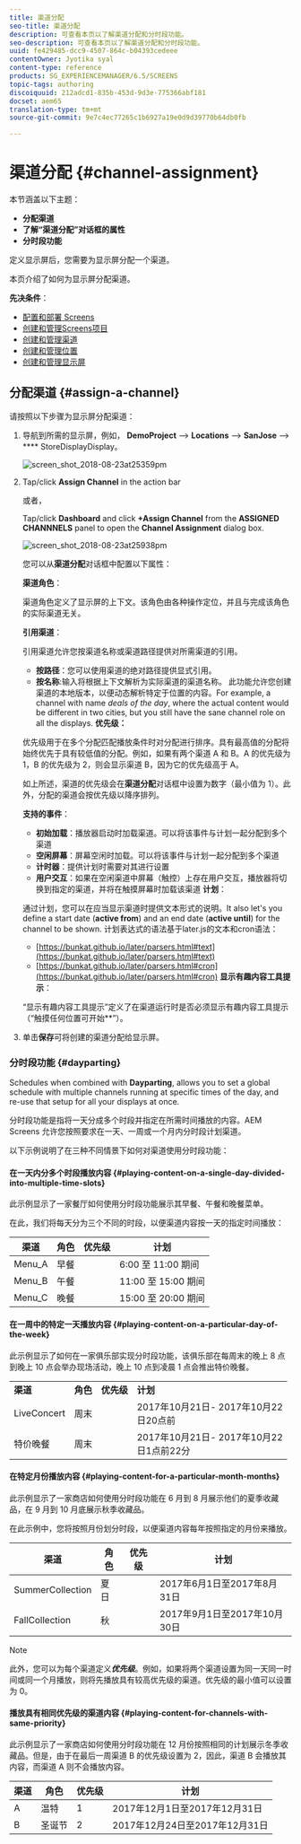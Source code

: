 ```yaml
---
title: 渠道分配
seo-title: 渠道分配
description: 可查看本页以了解渠道分配和分时段功能。
seo-description: 可查看本页以了解渠道分配和分时段功能。
uuid: fe429485-dcc9-4507-864c-b04393cedeee
contentOwner: Jyotika syal
content-type: reference
products: SG_EXPERIENCEMANAGER/6.5/SCREENS
topic-tags: authoring
discoiquuid: 212adcd1-835b-453d-9d3e-775366abf181
docset: aem65
translation-type: tm+mt
source-git-commit: 9e7c4ec77265c1b6927a19e0d9d39770b64db0fb

---
```



# 渠道分配 {#channel-assignment}

本节涵盖以下主题：

* **分配渠道**
* **了解“渠道分配”对话框的属性**
* **分时段功能**

定义显示屏后，您需要为显示屏分配一个渠道。

本页介绍了如何为显示屏分配渠道。

**先决条件**：

* [配置和部署 Screens](configuring-screens-introduction.md)
* [创建和管理Screens项目](creating-a-screens-project.md)
* [创建和管理渠道](managing-channels.md)
* [创建和管理位置](managing-locations.md)
* [创建和管理显示屏](managing-displays.md)

## 分配渠道 {#assign-a-channel}

请按照以下步骤为显示屏分配渠道：

1. 导航到所需的显示屏，例如， **DemoProject** —> **Locations** —> **SanJose** —> **** StoreDisplayDisplay。

   ![screen_shot_2018-08-23at25359pm](assets/screen_shot_2018-08-23at25359pm.png)

1. Tap/click **Assign Channel** in the action bar

   或者，

   Tap/click **Dashboard** and click **+Assign Channel** from the **ASSIGNED CHANNNELS** panel to open the **Channel Assignment** dialog box.

   ![screen_shot_2018-08-23at25938pm](assets/screen_shot_2018-08-23at25938pm.png)

   您可以从&#x200B;**渠道分配**&#x200B;对话框中配置以下属性：

   **渠道角色**：

   渠道角色定义了显示屏的上下文。该角色由各种操作定位，并且与完成该角色的实际渠道无关。

   **引用渠道**：

   引用渠道允许您按渠道名称或渠道路径提供对所需渠道的引用。

   * **按路径**：您可以使用渠道的绝对路径提供显式引用。
   * **按名称**:输入将根据上下文解析为实际渠道的渠道名称。 此功能允许您创建渠道的本地版本，以便动态解析特定于位置的内容。For example, a channel with name *deals of the day*, where the actual content would be different in two cities, but you still have the sane channel role on all the displays.
   **优先级：**

   优先级用于在多个分配匹配播放条件时对分配进行排序。具有最高值的分配将始终优先于具有较低值的分配。例如，如果有两个渠道 A 和 B。A 的优先级为 1，B 的优先级为 2，则会显示渠道 B，因为它的优先级高于 A。

   如上所述，渠道的优先级会在&#x200B;**渠道分配**&#x200B;对话框中设置为数字（最小值为 1）。此外，分配的渠道会按优先级以降序排列。

   **支持的事件**：

   * **初始加载**：播放器启动时加载渠道。可以将该事件与计划一起分配到多个渠道
   * **空闲屏幕**：屏幕空闲时加载。可以将该事件与计划一起分配到多个渠道
   * **计时器**：提供计划时需要对其进行设置
   * **用户交互**：如果在空闲渠道中屏幕（触控）上存在用户交互，播放器将切换到指定的渠道，并将在触摸屏幕时加载该渠道
   **计划**：

   通过计划，您可以在应当显示渠道时提供文本形式的说明。It also let&#39;s you define a start date (**active from**) and an end date (**active until**) for the channel to be shown. 计划表达式的语法基于later.js的文本和cron语法：

   * [https://bunkat.github.io/later/parsers.html#text](https://bunkat.github.io/later/parsers.html#text)
   * [https://bunkat.github.io/later/parsers.html#cron](https://bunkat.github.io/later/parsers.html#cron)
   **显示有趣内容工具提示**：

   “显示有趣内容工具提示”定义了在渠道运行时是否必须显示有趣内容工具提示（“触摸任何位置可开始&#x200B;**”）。

1. 单击&#x200B;**保存**&#x200B;可将创建的渠道分配给显示屏。

### 分时段功能 {#dayparting}

Schedules when combined with **Dayparting**, allows you to set a global schedule with multiple channels running at specific times of the day, and re-use that setup for all your displays at once.

分时段功能是指将一天分成多个时段并指定在所需时间播放的内容。AEM Screens 允许您按照要求在一天、一周或一个月内分时段计划渠道。

以下示例说明了在三种不同情景下如何对渠道使用分时段功能：

#### 在一天内分多个时段播放内容 {#playing-content-on-a-single-day-divided-into-multiple-time-slots}

此示例显示了一家餐厅如何使用分时段功能展示其早餐、午餐和晚餐菜单。

在此，我们将每天分为三个不同的时段，以便渠道内容按一天的指定时间播放：

| **渠道** | **角色** | **优先级** | **计划** |
|---|---|---|---|
| Menu_A | 早餐 |  | 6:00 至 11:00 期间 |
| Menu_B | 午餐 |  | 11:00 至 15:00 期间 |
| Menu_C | 晚餐 |  | 15:00 至 20:00 期间 |

#### 在一周中的特定一天播放内容 {#playing-content-on-a-particular-day-of-the-week}

此示例显示了如何在一家俱乐部实现分时段功能，该俱乐部在每周末的晚上 8 点到晚上 10 点会举办现场活动，晚上 10 点到凌晨 1 点会推出特价晚餐。

<table>
 <tbody>
  <tr>
   <td><strong>渠道</strong></td>
   <td><strong>角色</strong></td>
   <td><strong>优先级</strong></td>
   <td><strong>计划</strong></td>
  </tr>
  <tr>
   <td>LiveConcert</td>
   <td>周末</td>
   <td> </td>
   <td>2017年10月21日- 2017年10月22 <br /> 日20点前</td>
  </tr>
  <tr>
   <td>特价晚餐</td>
   <td>周末</td>
   <td> </td>
   <td>2017年10月21日- 2017年10月22 <br /> 日1点前22分</td>
  </tr>
 </tbody>
</table>

#### 在特定月份播放内容 {#playing-content-for-a-particular-month-months}

此示例显示了一家商店如何使用分时段功能在 6 月到 8 月展示他们的夏季收藏品，在 9 月到 10 月底展示秋季收藏品。

在此示例中，您将按照月份划分时段，以便渠道内容每年按照指定的月份来播放。

| **渠道** | **角色** | **优先级** | **计划** |
|---|---|---|---|
| SummerCollection | 夏日 |  | 2017年6月1日至2017年8月31日 |
| FallCollection | 秋 |  | 2017年9月1日至2017年10月30日 |

>[!NOTE]
>
>此外，您可以为每个渠道定义&#x200B;***优先级***。例如，如果将两个渠道设置为同一天同一时间或同一个月播放，则将先播放具有较高优先级的渠道。优先级的最小值可以设置为 0。

#### 播放具有相同优先级的渠道内容 {#playing-content-for-channels-with-same-priority}

此示例显示了一家商店如何使用分时段功能在 12 月份按照相同的计划展示冬季收藏品。但是，由于在最后一周渠道 B 的优先级设置为 2，因此，渠道 B 会播放其内容，而渠道 A 则不会播放内容。

| **渠道** | **角色** | **优先级** | **计划** |
|---|---|---|---|
| A | 温特 | 1 | 2017年12月1日至2017年12月31日 |
| B | 圣诞节 | 2 | 2017年12月24日至2017年12月31日 |


